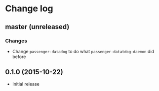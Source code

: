 # Change log

## master (unreleased)

### Changes

* Change `passenger-datadog` to do what `passenger-datatdog-daemon` did before


## 0.1.0 (2015-10-22)

* Initial release
